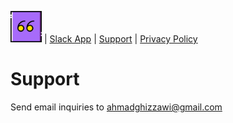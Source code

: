 <a href="index.html"><img src="quote.png" alt="App Logo" width="50"/></a> | [Slack App](https://ahmadstestground.slack.com/apps/A9RKEKL94-daily-proverbs) | [Support](support.html) | [Privacy Policy](privacy.html)

# Support

Send email inquiries to [ahmadghizzawi@gmail.com](mailto:ahmadghizzawi@gmail.com)
